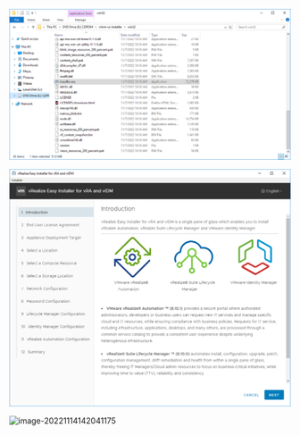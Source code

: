 

![image-20221114134437580.png](/aria-automation/images/image-20221114134437580.png)

![image-20221114141744010](/aria-automation/images/image-20221114141744010.png)

![image-20221114142041175](/aria-automation/images/image-20221114142041175.png)